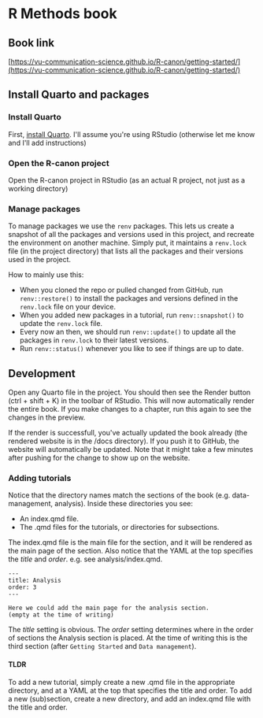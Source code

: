 # R Methods book 

## Book link

[https://vu-communication-science.github.io/R-canon/getting-started/](https://vu-communication-science.github.io/R-canon/getting-started/)


## Install Quarto and packages

### Install Quarto


First, [install Quarto](https://quarto.org/docs/get-started/). I'll assume you're using RStudio (otherwise let me know and I'll add instructions)

### Open the R-canon project

Open the R-canon project in RStudio (as an actual R project, not just as a working directory)

### Manage packages

To manage packages we use the `renv` packages. This lets us create a snapshot of all the packages and versions used in this project, and recreate the environment on another machine.
Simply put, it maintains a `renv.lock` file (in the project directory) that lists all the packages and their versions used in the project. 

How to mainly use this:

- When you cloned the repo or pulled changed from GitHub, run 
  `renv::restore()` to install the packages and versions defined in the `renv.lock` file on your device.
- When you added new packages in a tutorial, run `renv::snapshot()` to update the `renv.lock` file.
- Every now an then, we should run `renv::update()` to update all the packages in `renv.lock` to their latest versions.
- Run `renv::status()` whenever you like to see if things are up to date.


## Development

Open any Quarto file in the project. You should then see the Render button (ctrl + shift + K) in the toolbar of RStudio. This will now automatically render the entire book.
If you make changes to a chapter, run this again to see the changes in the preview.

If the render is successfull, you've actually updated the book already (the rendered website is in the /docs directory). 
If you push it to GitHub, the website will automatically be updated.
Note that it might take a few minutes after pushing for the change to show up on the website.

### Adding tutorials

Notice that the directory names match the sections of the book (e.g. data-management, analysis). Inside these directories you see:

- An index.qmd file.
- The .qmd files for the tutorials, or directories for subsections.


The index.qmd file is the main file for the section, and it will be rendered as the main page of the section.
Also notice that the YAML at the top specifies the *title* and *order*. e.g. see analysis/index.qmd.

```
---
title: Analysis
order: 3
---

Here we could add the main page for the analysis section. 
(empty at the time of writing)
```

The *title* setting is obvious. The *order* setting determines where in the order of sections the Analysis section is placed. 
At the time of writing this is the third section (after `Getting Started` and `Data management`).

#### TLDR

To add a new tutorial, simply create a new .qmd file in the appropriate directory, and at a YAML at the top that specifies the title and order.
To add a new (sub)section, create a new directory, and add an index.qmd file with the title and order.



